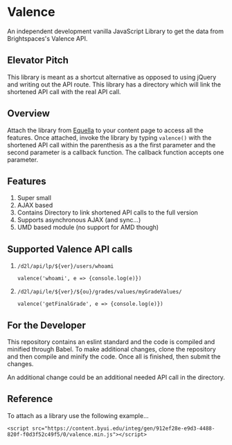 # Valence

An independent development vanilla JavaScript Library to get the data from Brightspaces's Valence API.

## Elevator Pitch

This library is meant as a shortcut alternative as opposed to using jQuery and writing out the API route.  This library has a directory which will link the shortened API call with the real API call.

## Overview

Attach the library from [Equella](https://content.byui.edu/items/912ef28e-e9d3-4488-820f-f0d3f52c49f5/2/) to your content page to access all the features.  Once attached, invoke the library by typing `valence()` with the shortened API call within the parenthesis as a the first parameter and the second parameter is a callback function.  The callback function accepts one parameter.  

## Features

1. Super small
2. AJAX based
3. Contains Directory to link shortened API calls to the full version
4. Supports asynchronous AJAX (and sync...)
5. UMD based module (no support for AMD though)

## Supported Valence API calls

1. `/d2l/api/lp/${ver}/users/whoami`

    `valence('whoami', e => {console.log(e)})`
    
2. `/d2l/api/le/${ver}/${ou}/grades/values/myGradeValues/`

    `valence('getFinalGrade', e => {console.log(e)})`
    
## For the Developer

This repository contains an eslint standard and the code is compiled and minified through Babel.  To make additional changes, clone the repository and then compile and minify the code.  Once all is finished, then submit the changes.

An additional change could be an additional needed API call in the directory.

## Reference

To attach as a library use the following example...

`<script src="https://content.byui.edu/integ/gen/912ef28e-e9d3-4488-820f-f0d3f52c49f5/0/valence.min.js"></script>`